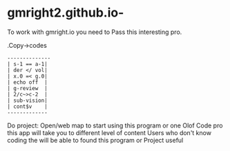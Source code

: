 

# gmright2.github.io-
 To work with gmright.io you need to 
Pass this interesting pro.


.Copy->codes 
 

    --------------
    | s-1 == a-1|
    | der </ vol|
    | x.0 =< g.0|
    | echo off  |
    | g-review  |
    | 2/c~>c-2  |
    | sub-vision|
    | cont$v    |
    -------------

Do project:
Open/web map to start using this program or one Olof 
Code pro this app will take you to different level of content 
Users who don't know coding the will be able to found this program or 
Project useful 


